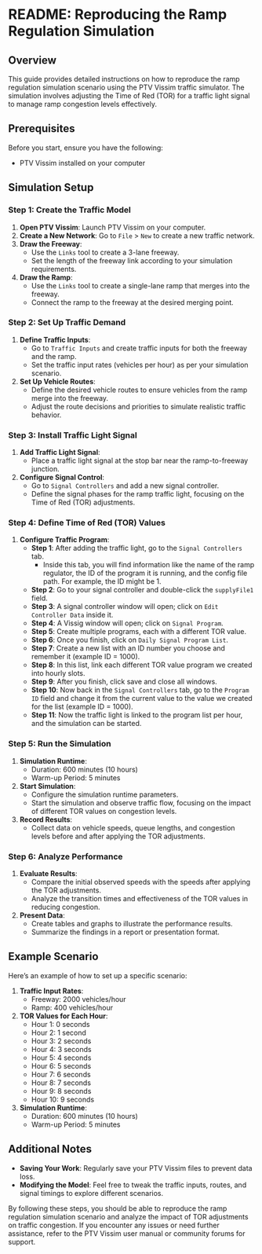 # README: Reproducing the Ramp Regulation Simulation

## Overview
This guide provides detailed instructions on how to reproduce the ramp regulation simulation scenario using the PTV Vissim traffic simulator. The simulation involves adjusting the Time of Red (TOR) for a traffic light signal to manage ramp congestion levels effectively.

## Prerequisites
Before you start, ensure you have the following:
- PTV Vissim installed on your computer

## Simulation Setup

### Step 1: Create the Traffic Model
1. **Open PTV Vissim**: Launch PTV Vissim on your computer.
2. **Create a New Network**: Go to `File` > `New` to create a new traffic network.
3. **Draw the Freeway**:
   - Use the `Links` tool to create a 3-lane freeway.
   - Set the length of the freeway link according to your simulation requirements.
4. **Draw the Ramp**:
   - Use the `Links` tool to create a single-lane ramp that merges into the freeway.
   - Connect the ramp to the freeway at the desired merging point.

### Step 2: Set Up Traffic Demand
1. **Define Traffic Inputs**:
   - Go to `Traffic Inputs` and create traffic inputs for both the freeway and the ramp.
   - Set the traffic input rates (vehicles per hour) as per your simulation scenario.
2. **Set Up Vehicle Routes**:
   - Define the desired vehicle routes to ensure vehicles from the ramp merge into the freeway.
   - Adjust the route decisions and priorities to simulate realistic traffic behavior.

### Step 3: Install Traffic Light Signal
1. **Add Traffic Light Signal**:
   - Place a traffic light signal at the stop bar near the ramp-to-freeway junction.
2. **Configure Signal Control**:
   - Go to `Signal Controllers` and add a new signal controller.
   - Define the signal phases for the ramp traffic light, focusing on the Time of Red (TOR) adjustments.

### Step 4: Define Time of Red (TOR) Values
1. **Configure Traffic Program**:
   - **Step 1**: After adding the traffic light, go to the `Signal Controllers` tab.
     - Inside this tab, you will find information like the name of the ramp regulator, the ID of the program it is running, and the config file path. For example, the ID might be 1.
   - **Step 2**: Go to your signal controller and double-click the `supplyFile1` field.
   - **Step 3**: A signal controller window will open; click on `Edit Controller Data` inside it.
   - **Step 4**: A Vissig window will open; click on `Signal Program`.
   - **Step 5**: Create multiple programs, each with a different TOR value.
   - **Step 6**: Once you finish, click on `Daily Signal Program List`.
   - **Step 7**: Create a new list with an ID number you choose and remember it (example ID = 1000).
   - **Step 8**: In this list, link each different TOR value program we created into hourly slots.
   - **Step 9**: After you finish, click save and close all windows.
   - **Step 10**: Now back in the `Signal Controllers` tab, go to the `Program ID` field and change it from the current value to the value we created for the list (example ID = 1000).
   - **Step 11**: Now the traffic light is linked to the program list per hour, and the simulation can be started.

### Step 5: Run the Simulation
1. **Simulation Runtime**:
   - Duration: 600 minutes (10 hours)
   - Warm-up Period: 5 minutes
2. **Start Simulation**:
   - Configure the simulation runtime parameters.
   - Start the simulation and observe traffic flow, focusing on the impact of different TOR values on congestion levels.
3. **Record Results**:
   - Collect data on vehicle speeds, queue lengths, and congestion levels before and after applying the TOR adjustments.

### Step 6: Analyze Performance
1. **Evaluate Results**:
   - Compare the initial observed speeds with the speeds after applying the TOR adjustments.
   - Analyze the transition times and effectiveness of the TOR values in reducing congestion.
2. **Present Data**:
   - Create tables and graphs to illustrate the performance results.
   - Summarize the findings in a report or presentation format.

## Example Scenario
Here’s an example of how to set up a specific scenario:

1. **Traffic Input Rates**:
   - Freeway: 2000 vehicles/hour
   - Ramp: 400 vehicles/hour
2. **TOR Values for Each Hour**:
   - Hour 1: 0 seconds
   - Hour 2: 1 second
   - Hour 3: 2 seconds
   - Hour 4: 3 seconds
   - Hour 5: 4 seconds
   - Hour 6: 5 seconds
   - Hour 7: 6 seconds
   - Hour 8: 7 seconds
   - Hour 9: 8 seconds
   - Hour 10: 9 seconds
3. **Simulation Runtime**:
   - Duration: 600 minutes (10 hours)
   - Warm-up Period: 5 minutes

## Additional Notes
- **Saving Your Work**: Regularly save your PTV Vissim files to prevent data loss.
- **Modifying the Model**: Feel free to tweak the traffic inputs, routes, and signal timings to explore different scenarios.

By following these steps, you should be able to reproduce the ramp regulation simulation scenario and analyze the impact of TOR adjustments on traffic congestion. If you encounter any issues or need further assistance, refer to the PTV Vissim user manual or community forums for support.
